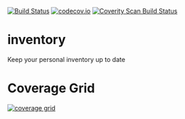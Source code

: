 [![Build Status](https://www.bitrise.io/app/daed6e6eefc69b6c.svg?token=WcGNVrgjRs_aT7bOdoPOvw&branch=master)](https://www.bitrise.io/app/daed6e6eefc69b6c)
[![codecov.io](https://codecov.io/github/fgoncalves/inventory/coverage.svg?branch=master)](https://codecov.io/github/fgoncalves/inventory?branch=master)
<a href="https://scan.coverity.com/projects/fgoncalves-inventory">
  <img alt="Coverity Scan Build Status"
       src="https://scan.coverity.com/projects/7739/badge.svg"/>
</a>


# inventory
Keep your personal inventory up to date

# Coverage Grid

[![coverage grid](https://codecov.io/gh/fgoncalves/inventory/branch/master/graphs/tree.svg)](https://codecov.io/gh/fgoncalves/inventory/branch/master/graphs/tree.svg)
